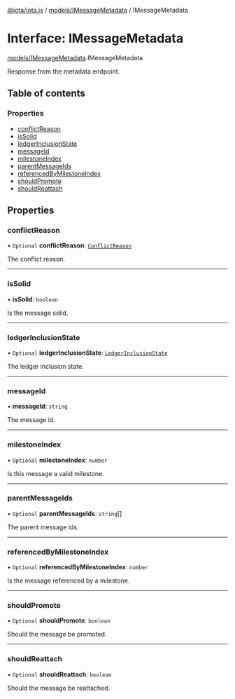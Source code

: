 [@iota/iota.js](../README.md) / [models/IMessageMetadata](../modules/models_imessagemetadata.md) / IMessageMetadata

# Interface: IMessageMetadata

[models/IMessageMetadata](../modules/models_imessagemetadata.md).IMessageMetadata

Response from the metadata endpoint.

## Table of contents

### Properties

- [conflictReason](models_imessagemetadata.imessagemetadata.md#conflictreason)
- [isSolid](models_imessagemetadata.imessagemetadata.md#issolid)
- [ledgerInclusionState](models_imessagemetadata.imessagemetadata.md#ledgerinclusionstate)
- [messageId](models_imessagemetadata.imessagemetadata.md#messageid)
- [milestoneIndex](models_imessagemetadata.imessagemetadata.md#milestoneindex)
- [parentMessageIds](models_imessagemetadata.imessagemetadata.md#parentmessageids)
- [referencedByMilestoneIndex](models_imessagemetadata.imessagemetadata.md#referencedbymilestoneindex)
- [shouldPromote](models_imessagemetadata.imessagemetadata.md#shouldpromote)
- [shouldReattach](models_imessagemetadata.imessagemetadata.md#shouldreattach)

## Properties

### conflictReason

• `Optional` **conflictReason**: [`ConflictReason`](../enums/models_conflictreason.conflictreason.md)

The conflict reason.

___

### isSolid

• **isSolid**: `boolean`

Is the message solid.

___

### ledgerInclusionState

• `Optional` **ledgerInclusionState**: [`LedgerInclusionState`](../modules/models_ledgerinclusionstate.md#ledgerinclusionstate)

The ledger inclusion state.

___

### messageId

• **messageId**: `string`

The message id.

___

### milestoneIndex

• `Optional` **milestoneIndex**: `number`

Is this message a valid milestone.

___

### parentMessageIds

• `Optional` **parentMessageIds**: `string`[]

The parent message ids.

___

### referencedByMilestoneIndex

• `Optional` **referencedByMilestoneIndex**: `number`

Is the message referenced by a milestone.

___

### shouldPromote

• `Optional` **shouldPromote**: `boolean`

Should the message be promoted.

___

### shouldReattach

• `Optional` **shouldReattach**: `boolean`

Should the message be reattached.
